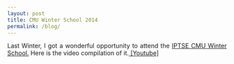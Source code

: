 ```yaml
---
layout: post
title: CMU Winter School 2014
permalink: /blog/
---
```


<div class="separator" style="clear: both; text-align: justify;">
Last Winter, I got a wonderful opportunity to attend the <a href="http://ws2014.cs.cmu.edu/"> IPTSE CMU Winter School.</a> Here is the video compilation of it.<a href="https://www.youtube.com/embed/lpFRf4zcNck?feature=player_embedded"> [Youtube]</a></div>

